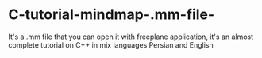 # C-tutorial-mindmap-.mm-file-
It's a .mm file that you can open it with freeplane application, it's an almost complete tutorial on C++ in mix languages Persian and English
